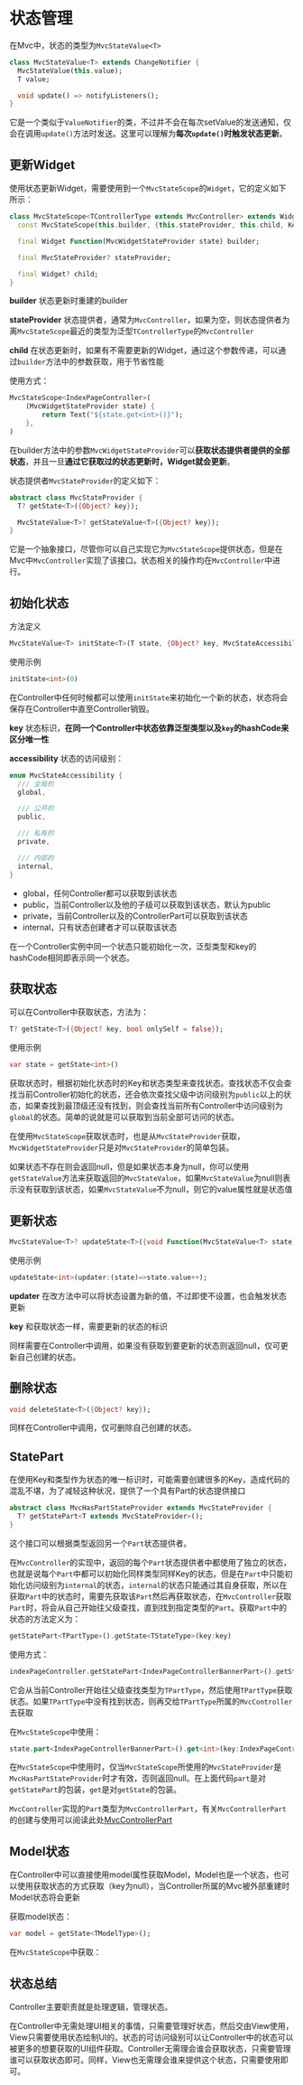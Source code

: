 
# 状态管理

在Mvc中，状态的类型为```MvcStateValue<T>```

```dart
class MvcStateValue<T> extends ChangeNotifier {
  MvcStateValue(this.value);
  T value;

  void update() => notifyListeners();
}
```

它是一个类似于```ValueNotifier```的类，不过并不会在每次setValue的发送通知，仅会在调用```update()```方法时发送。这里可以理解为**每次```update()```时触发状态更新**。

## 更新Widget

使用状态更新Widget，需要使用到一个```MvcStateScope```的```Widget```，它的定义如下所示：

```dart
class MvcStateScope<TControllerType extends MvcController> extends Widget {
  const MvcStateScope(this.builder, {this.stateProvider, this.child, Key? key}) : super(key: key);

  final Widget Function(MvcWidgetStateProvider state) builder;

  final MvcStateProvider? stateProvider;

  final Widget? child;
}
```

**builder** 状态更新时重建的builder

**stateProvider** 状态提供者，通常为```MvcController```，如果为空，则状态提供者为离```MvcStateScope```最近的类型为泛型```TControllerType```的```MvcController```

**child** 在状态更新时，如果有不需要更新的Widget，通过这个参数传递，可以通过```builder```方法中的参数获取，用于节省性能

使用方式：

```dart
MvcStateScope<IndexPageController>(
    (MvcWidgetStateProvider state) {
        return Text("${state.get<int>()}");
    },
)
```

在builder方法中的参数```MvcWidgetStateProvider```可以**获取状态提供者提供的全部状态**，并且一旦**通过它获取过的状态更新时，Widget就会更新**。

状态提供者```MvcStateProvider```的定义如下：

```dart
abstract class MvcStateProvider {
  T? getState<T>({Object? key});

  MvcStateValue<T>? getStateValue<T>({Object? key});
}
```

它是一个抽象接口，尽管你可以自己实现它为```MvcStateScope```提供状态，但是在Mvc中```MvcController```实现了该接口。状态相关的操作均在```MvcController```中进行。

## 初始化状态

方法定义

```dart
MvcStateValue<T> initState<T>(T state, {Object? key, MvcStateAccessibility accessibility = MvcStateAccessibility.public})
```

使用示例

```dart
initState<int>(0)
```

在Controller中任何时候都可以使用```initState```来初始化一个新的状态，状态将会保存在Controller中直至Controller销毁。

**key** 状态标识，**在同一个Controller中状态依靠泛型类型以及```key```的hashCode来区分唯一性**

**accessibility** 状态的访问级别：

```dart
enum MvcStateAccessibility {
  /// 全局的
  global,

  /// 公开的
  public,

  /// 私有的
  private,

  /// 内部的
  internal,
}
```

* global，任何Controller都可以获取到该状态
* public，当前Controller以及他的子级可以获取到该状态，默认为public
* private，当前Controller以及的ControllerPart可以获取到该状态
* internal，只有状态创建者才可以获取该状态

在一个Controller实例中同一个状态只能初始化一次，泛型类型和key的hashCode相同即表示同一个状态。

## 获取状态

可以在Controller中获取状态，方法为：

```dart
T? getState<T>({Object? key, bool onlySelf = false});
```

使用示例

```dart
var state = getState<int>()
```

获取状态时，根据初始化状态时的Key和状态类型来查找状态。查找状态不仅会查找当前Controller初始化的状态，还会依次查找父级中访问级别为```public```以上的状态，如果查找到最顶级还没有找到，则会查找当前所有Controller中访问级别为```global```的状态。简单的说就是可以获取到当前全部可访问的状态。

在使用```MvcStateScope```获取状态时，也是从```MvcStateProvider```获取，```MvcWidgetStateProvider```只是对```MvcStateProvider```的简单包装。

如果状态不存在则会返回null，但是如果状态本身为null，你可以使用```getStateValue```方法来获取返回的```MvcStateValue```，如果```MvcStateValue```为null则表示没有获取到该状态，如果```MvcStateValue```不为null，则它的value属性就是状态值

## 更新状态

```dart
MvcStateValue<T>? updateState<T>({void Function(MvcStateValue<T> state)? updater, Object? key})
```

使用示例

```dart
updateState<int>(updater:(state)=>state.value++);
```

**updater** 在改方法中可以将状态设置为新的值，不过即使不设置，也会触发状态更新

**key** 和获取状态一样，需要更新的状态的标识

同样需要在Controller中调用，如果没有获取到要更新的状态则返回null，仅可更新自己创建的状态。

## 删除状态

```dart
void deleteState<T>({Object? key});
```

同样在Controller中调用，仅可删除自己创建的状态。

## StatePart

在使用Key和类型作为状态的唯一标识时，可能需要创建很多的Key，造成代码的混乱不堪，为了减轻这种状况，提供了一个具有Part的状态提供接口

```dart
abstract class MvcHasPartStateProvider extends MvcStateProvider {
  T? getStatePart<T extends MvcStateProvider>();
}
```

这个接口可以根据类型返回另一个```Part```状态提供者。

在```MvcController```的实现中，返回的每个```Part```状态提供者中都使用了独立的状态，也就是说每个```Part```中都可以初始化同样类型同样Key的状态。但是在```Part```中只能初始化访问级别为```internal```的状态，```internal```的状态只能通过其自身获取，所以在获取```Part```中的状态时，需要先获取该```Part```然后再获取状态，在```MvcController```获取```Part```时，将会从自己开始往父级查找，直到找到指定类型的```Part```。获取```Part```中的状态的方法定义为：

```dart
getStatePart<TPartType>().getState<TStateType>(key:key)
```

使用方式：

```dart
indexPageController.getStatePart<IndexPageControllerBannerPart>().getState<int>(key:IndexPageControllerBannerPartKeys.bannerIndex)
```

它会从当前Controller开始往父级查找类型为```TPartType```，然后使用```TPartType```获取状态。如果```TPartType```中没有找到状态，则再交给```TPartType```所属的```MvcController```去获取

在```MvcStateScope```中使用：

```dart
state.part<IndexPageControllerBannerPart>().get<int>(key:IndexPageControllerBannerPartKeys.bannerIndex)
```

在```MvcStateScope```中使用时，仅当```MvcStateScope```所使用的```MvcStateProvider```是```MvcHasPartStateProvider```时才有效，否则返回null。在上面代码```part```是对```getStatePart```的包装，```get```是对```getState```的包装。

```MvcController```实现的```Part```类型为```MvcControllerPart```，有关```MvcControllerPart```的创建与使用可以阅读此处[MvcControllerPart](./Mvc/#MvcControllerPart)

## Model状态

在Controller中可以直接使用model属性获取Model，Model也是一个状态，也可以使用获取状态的方式获取（key为null），当Controller所属的Mvc被外部重建时Model状态将会更新

获取model状态：

```dart
var model = getState<TModelType>();
```

在```MvcStateScope```中获取：

## 状态总结

Controller主要职责就是处理逻辑，管理状态。

在Controller中无需处理UI相关的事情，只需要管理好状态，然后交由View使用，View只需要使用状态绘制UI的。状态的可访问级别可以让Controller中的状态可以被更多的想要获取的UI组件获取。Controller无需理会谁会获取状态，只需要管理谁可以获取状态即可。同样，View也无需理会谁来提供这个状态，只需要使用即可。



